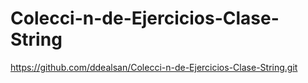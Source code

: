 # Colecci-n-de-Ejercicios-Clase-String

https://github.com/ddealsan/Colecci-n-de-Ejercicios-Clase-String.git
